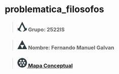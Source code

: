 # problematica_filosofos

> ### <img src="https://github.com/FeR707/FeR707/blob/main/asset/assassins.svg" width="30" height="30"/> **Grupo:** 2522IS

> ### <img src="https://github.com/FeR707/FeR707/blob/main/asset/trifuerza.svg" width="30" height="30"/> **Nombre:** Fernando Manuel Galvan 

> ### <a href="https://github.com/FeR707/problematica_filosofos/blob/main/Documentos/Programacion%20Concurrente%20y%20Secuencial.pdf" target="_blank"> <img src="https://github.com/FeR707/FeR707/blob/main/asset/esfera.svg" width="30" height="30"/>  Mapa Conceptual </a> 
